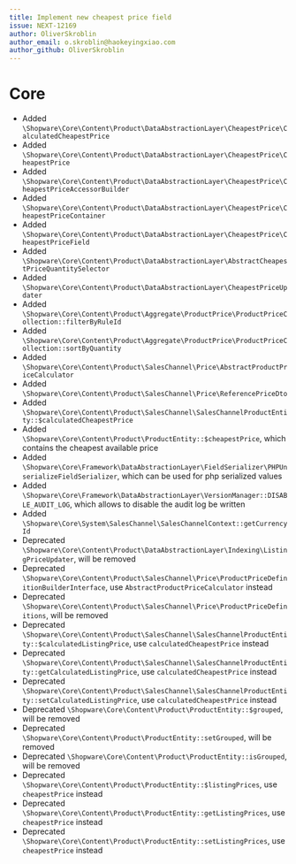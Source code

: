 ```yaml
---
title: Implement new cheapest price field
issue: NEXT-12169
author: OliverSkroblin
author_email: o.skroblin@haokeyingxiao.com 
author_github: OliverSkroblin
---
```

# Core
* Added `\Shopware\Core\Content\Product\DataAbstractionLayer\CheapestPrice\CalculatedCheapestPrice`
* Added `\Shopware\Core\Content\Product\DataAbstractionLayer\CheapestPrice\CheapestPrice`
* Added `\Shopware\Core\Content\Product\DataAbstractionLayer\CheapestPrice\CheapestPriceAccessorBuilder`
* Added `\Shopware\Core\Content\Product\DataAbstractionLayer\CheapestPrice\CheapestPriceContainer`
* Added `\Shopware\Core\Content\Product\DataAbstractionLayer\CheapestPrice\CheapestPriceField`
* Added `\Shopware\Core\Content\Product\DataAbstractionLayer\AbstractCheapestPriceQuantitySelector`
* Added `\Shopware\Core\Content\Product\DataAbstractionLayer\CheapestPriceUpdater` 
* Added `\Shopware\Core\Content\Product\Aggregate\ProductPrice\ProductPriceCollection::filterByRuleId` 
* Added `\Shopware\Core\Content\Product\Aggregate\ProductPrice\ProductPriceCollection::sortByQuantity` 
* Added `\Shopware\Core\Content\Product\SalesChannel\Price\AbstractProductPriceCalculator` 
* Added `\Shopware\Core\Content\Product\SalesChannel\Price\ReferencePriceDto` 
* Added `\Shopware\Core\Content\Product\SalesChannel\SalesChannelProductEntity::$calculatedCheapestPrice`
* Added `\Shopware\Core\Content\Product\ProductEntity::$cheapestPrice`, which contains the cheapest available price
* Added `\Shopware\Core\Framework\DataAbstractionLayer\FieldSerializer\PHPUnserializeFieldSerializer`, which can be used for php serialized values
* Added `\Shopware\Core\Framework\DataAbstractionLayer\VersionManager::DISABLE_AUDIT_LOG`, which allows to disable the audit log be written
* Added `\Shopware\Core\System\SalesChannel\SalesChannelContext::getCurrencyId` 
* Deprecated `\Shopware\Core\Content\Product\DataAbstractionLayer\Indexing\ListingPriceUpdater`, will be removed
* Deprecated `\Shopware\Core\Content\Product\SalesChannel\Price\ProductPriceDefinitionBuilderInterface`, use `AbstractProductPriceCalculator` instead
* Deprecated `\Shopware\Core\Content\Product\SalesChannel\Price\ProductPriceDefinitions`, will be removed
* Deprecated `\Shopware\Core\Content\Product\SalesChannel\SalesChannelProductEntity::$calculatedListingPrice`, use `calculatedCheapestPrice` instead
* Deprecated `\Shopware\Core\Content\Product\SalesChannel\SalesChannelProductEntity::getCalculatedListingPrice`, use `calculatedCheapestPrice` instead
* Deprecated `\Shopware\Core\Content\Product\SalesChannel\SalesChannelProductEntity::setCalculatedListingPrice`, use `calculatedCheapestPrice` instead
* Deprecated `\Shopware\Core\Content\Product\ProductEntity::$grouped`, will be removed
* Deprecated `\Shopware\Core\Content\Product\ProductEntity::setGrouped`, will be removed
* Deprecated `\Shopware\Core\Content\Product\ProductEntity::isGrouped`, will be removed
* Deprecated `\Shopware\Core\Content\Product\ProductEntity::$listingPrices`, use `cheapestPrice` instead
* Deprecated `\Shopware\Core\Content\Product\ProductEntity::getListingPrices`, use `cheapestPrice` instead
* Deprecated `\Shopware\Core\Content\Product\ProductEntity::setListingPrices`, use `cheapestPrice` instead

